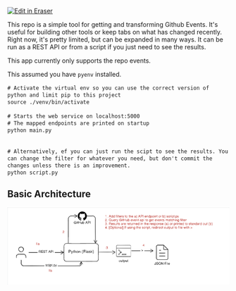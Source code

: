 <p><a target="_blank" href="https://app.eraser.io/workspace/33sCr2vwTDjaBKFqHLCa" id="edit-in-eraser-github-link"><img alt="Edit in Eraser" src="https://firebasestorage.googleapis.com/v0/b/second-petal-295822.appspot.com/o/images%2Fgithub%2FOpen%20in%20Eraser.svg?alt=media&amp;token=968381c8-a7e7-472a-8ed6-4a6626da5501"></a></p>

This repo is a simple tool for getting and transforming Github Events. It's useful for building other tools or keep tabs on what has changed recently. Right now, it's pretty limited, but can be expanded in many ways. It can be run as a REST API or from a script if you just need to see the results.

This app currently only supports the repo events. 

This assumed you have `pyenv` installed.

```shell
# Activate the virtual env so you can use the correct version of python and limit pip to this project
source ./venv/bin/activate

# Starts the web service on localhost:5000
# The mapped endpoints are printed on startup
python main.py


# Alternatively, ef you can just run the scipt to see the results. You can change the filter for whatever you need, but don't commit the changes unless there is an improvement. 
python script.py
```
## Basic Architecture
![Initial Design](/.eraser/33sCr2vwTDjaBKFqHLCa___TjP6AZsOZLVedjA9LYrfglUMQCH2___---figure---4_5G2UpIyOSqkpVOUJwGZ---figure---PXS9QDibvvxzWK9fSKuMIA.png "Initial Design")




<!--- Eraser file: https://app.eraser.io/workspace/33sCr2vwTDjaBKFqHLCa --->